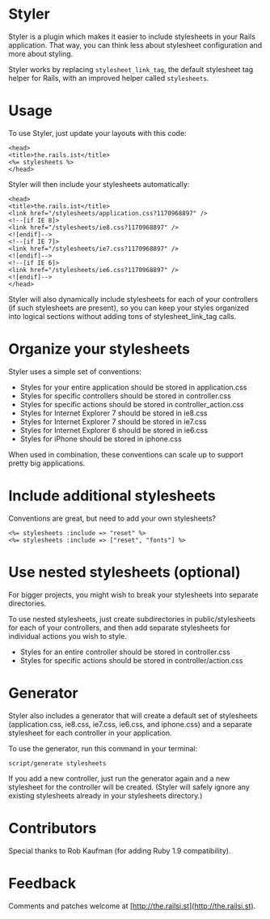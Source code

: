 Styler
======

Styler is a plugin which makes it easier to include stylesheets in your Rails application. That way, you can think less about stylesheet configuration and more about styling.

Styler works by replacing `stylesheet_link_tag`, the default stylesheet tag helper for Rails, with an improved helper called `stylesheets`.

Usage
=====

To use Styler, just update your layouts with this code:

    <head>
    <title>the.rails.ist</title>
    <%= stylesheets %>
    </head>

Styler will then include your stylesheets automatically:

    <head>
    <title>the.rails.ist</title>
    <link href="/stylesheets/application.css?1170968897" />
    <!--[if IE 8]>
    <link href="/stylesheets/ie8.css?1170968897" />
    <![endif]-->
    <!--[if IE 7]>
    <link href="/stylesheets/ie7.css?1170968897" />
    <![endif]-->
    <!--[if IE 6]>
    <link href="/stylesheets/ie6.css?1170968897" />
    <![endif]-->
    </head>

Styler will also dynamically include stylesheets for each of your controllers (if such stylesheets are present), so you can keep your styles organized into logical sections without adding tons of stylesheet_link_tag calls.

Organize your stylesheets
=========================

Styler uses a simple set of conventions:

- Styles for your entire application should be stored in application.css
- Styles for specific controllers should be stored in controller.css
- Styles for specific actions should be stored in controller_action.css
- Styles for Internet Explorer 7 should be stored in ie8.css
- Styles for Internet Explorer 7 should be stored in ie7.css
- Styles for Internet Explorer 6 should be stored in ie6.css
- Styles for iPhone should be stored in iphone.css

When used in combination, these conventions can scale up to support pretty
big applications.


Include additional stylesheets
==============================

Conventions are great, but need to add your own stylesheets?

    <%= stylesheets :include => "reset" %>
    <%= stylesheets :include => ["reset", "fonts"] %>


Use nested stylesheets (optional)
=================================

For bigger projects, you might wish to break your stylesheets into separate directories.

To use nested stylesheets, just create subdirectories in public/stylesheets for each of your controllers, and then add separate stylesheets for individual actions you wish to style.

- Styles for an entire controller should be stored in controller.css
- Styles for specific actions should be stored in controller/action.css


Generator
=========

Styler also includes a generator that will create a default set of stylesheets (application.css, ie8.css, ie7.css, ie6.css, and iphone.css) and a separate stylesheet for each controller in your application.

To use the generator, run this command in your terminal:

    script/generate stylesheets

If you add a new controller, just run the generator again and a new stylesheet for the controller will be created. (Styler will safely ignore any existing stylesheets already in your stylesheets directory.)


Contributors
============

Special thanks to Rob Kaufman (for adding Ruby 1.9 compatibility).


Feedback
========

Comments and patches welcome at [http://the.railsi.st](http://the.railsi.st).
